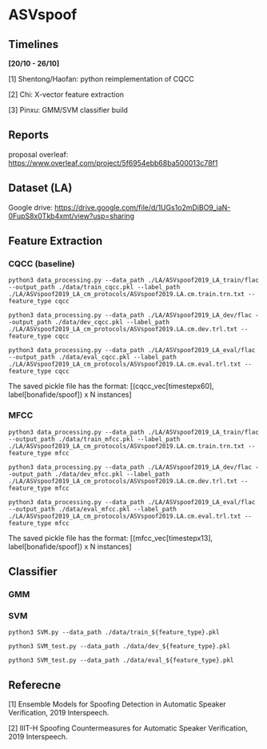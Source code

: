 # ASVspoof

## Timelines
**[20/10 - 26/10]**

[1] Shentong/Haofan: python reimplementation of CQCC

[2] Chi: X-vector feature extraction

[3] Pinxu: GMM/SVM classifier build 


## Reports
proposal overleaf: https://www.overleaf.com/project/5f6954ebb68ba500013c78f1

## Dataset (LA)
Google drive: https://drive.google.com/file/d/1UGs1o2mDiBO9_iaN-0FupS8x0Tkb4xmt/view?usp=sharing

## Feature Extraction
### CQCC (baseline)
```
python3 data_processing.py --data_path ./LA/ASVspoof2019_LA_train/flac --output_path ./data/train_cqcc.pkl --label_path ./LA/ASVspoof2019_LA_cm_protocols/ASVspoof2019.LA.cm.train.trn.txt --feature_type cqcc 
```
```
python3 data_processing.py --data_path ./LA/ASVspoof2019_LA_dev/flac --output_path ./data/dev_cqcc.pkl --label_path ./LA/ASVspoof2019_LA_cm_protocols/ASVspoof2019.LA.cm.dev.trl.txt --feature_type cqcc
```
```
python3 data_processing.py --data_path ./LA/ASVspoof2019_LA_eval/flac --output_path ./data/eval_cqcc.pkl --label_path ./LA/ASVspoof2019_LA_cm_protocols/ASVspoof2019.LA.cm.eval.trl.txt --feature_type cqcc
```

The saved pickle file has the format: [(cqcc_vec[timestepx60], label[bonafide/spoof]) x N instances]

### MFCC
```
python3 data_processing.py --data_path ./LA/ASVspoof2019_LA_train/flac --output_path ./data/train_mfcc.pkl --label_path ./LA/ASVspoof2019_LA_cm_protocols/ASVspoof2019.LA.cm.train.trn.txt --feature_type mfcc
```
```
python3 data_processing.py --data_path ./LA/ASVspoof2019_LA_dev/flac --output_path ./data/dev_mfcc.pkl --label_path ./LA/ASVspoof2019_LA_cm_protocols/ASVspoof2019.LA.cm.dev.trl.txt --feature_type mfcc
```
```
python3 data_processing.py --data_path ./LA/ASVspoof2019_LA_eval/flac --output_path ./data/eval_mfcc.pkl --label_path ./LA/ASVspoof2019_LA_cm_protocols/ASVspoof2019.LA.cm.eval.trl.txt --feature_type mfcc
```

The saved pickle file has the format: [(mfcc_vec[timestepx13], label[bonafide/spoof]) x N instances]

## Classifier

### GMM


### SVM
```
python3 SVM.py --data_path ./data/train_${feature_type}.pkl
```
```
python3 SVM_test.py --data_path ./data/dev_${feature_type}.pkl
```
```
python3 SVM_test.py --data_path ./data/eval_${feature_type}.pkl
```


## Referecne
[1] Ensemble Models for Spoofing Detection in Automatic Speaker Verification, 2019 Interspeech. 

[2] IIIT-H Spoofing Countermeasures for Automatic Speaker Verification, 2019 Interspeech. 
